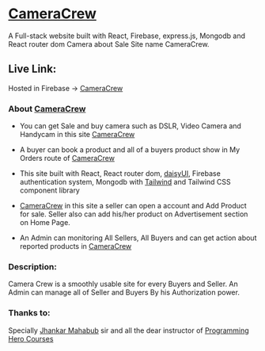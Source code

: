 # [CameraCrew](https://camera-crew.web.app/)

A Full-stack website built with React, Firebase, express.js, Mongodb and React router dom Camera about Sale Site name CameraCrew.

## Live Link:

Hosted in Firebase -> [CameraCrew](https://camera-crew.web.app/)

### About [CameraCrew](https://camera-crew.web.app/)
* You can get Sale and buy camera such as DSLR, Video Camera and Handycam in this site [CameraCrew](https://camera-crew.web.app/)
* A buyer can book a product and all of a buyers product show in My Orders route of [CameraCrew](https://camera-crew.web.app/)
* This site built with React, React router dom, [daisyUI](https://daisyui.com/), Firebase authentication system, Mongodb with [Tailwind](https://tailwindcss.com/) and Tailwind CSS component library
  
* [CameraCrew](https://camera-crew.web.app/) in this site a seller can open a account and Add Product for sale. Seller also can add his/her product on Advertisement section on Home Page.
* An Admin can monitoring All Sellers, All Buyers and can get action about reported products in [CameraCrew](https://camera-crew.web.app/)

### Description:
Camera Crew is a smoothly usable site for every Buyers and Seller. An Admin can manage all of Seller and Buyers By his Authorization power.

### Thanks to:
Specially [Jhankar Mahabub](https://www.facebook.com/JhankarMahbub) sir and all the dear instructor of [Programming Hero Courses](https://web.programming-hero.com/)

